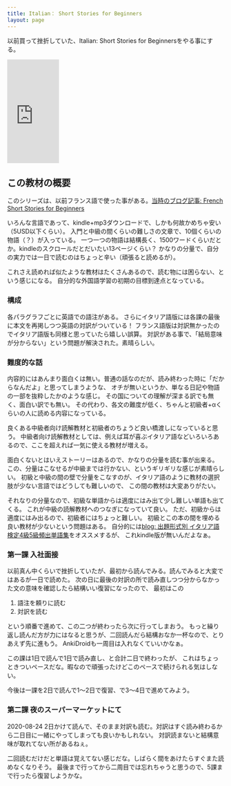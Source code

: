 ```yaml
---
title: Italian： Short Stories for Beginners
layout: page
---
```


以前買って挫折していた、Italian: Short Stories for Beginnersをやる事にする。

<iframe style="width:120px;height:240px;" marginwidth="0" marginheight="0" scrolling="no" frameborder="0" src="https://rcm-fe.amazon-adsystem.com/e/cm?ref=qf_sp_asin_til&t=karino203-22&m=amazon&o=9&p=8&l=as1&IS1=1&detail=1&asins=B06XR34CK3&bc1=ffffff&lt1=_top&fc1=333333&lc1=0066c0&bg1=ffffff&f=ifr"> </iframe>

## この教材の概要

このシリーズは、以前フランス語で使った事がある。[当時のブログ記事: French Short Stories for Beginners](https://karino2.github.io/2018/05/13/205.html)

いろんな言語であって、kindle+mp3ダウンロードで、しかも何故かめちゃ安い（5USD以下くらい）。
入門と中級の間くらいの難しさの文章で、10個くらいの物語（？）が入っている。
一つ一つの物語は結構長く、1500ワードくらいだとか。kindleのスクロールだとだいたい13ページくらい？
かなりの分量で、自分の実力では一日で読むのはちょっと辛い（頑張ると読めるが）。

これさえ読めれば似たような教材はたくさんあるので、読む物には困らない、という感じになる。
自分的な外国語学習の初期の目標到達点となっている。

### 構成

各パラグラフごとに英語での語注がある。
さらにイタリア語版には各課の最後に本文を再掲しつつ英語の対訳がついている！
フランス語版は対訳無かったのでイタリア語版も同様と思っていたら嬉しい誤算。
対訳がある事で、「結局意味が分からない」という問題が解決された。素晴らしい。

### 難度的な話

内容的にはあんまり面白くは無い。普通の話なのだが、読み終わった時に「だからなんだよ」と思ってしまうような、
オチが無いというか、単なる日記や物語の一部を抜粋したかのような感じ。
その国についての理解が深まる訳でも無く、面白い訳でも無い。
その代わり、各文の難度が低く、ちゃんと初級者+αくらいの人に読める内容になっている。

良くある中級者向け読解教材と初級者のちょうど良い橋渡しになっていると思う。
中級者向け読解教材としては、例えば耳が喜ぶイタリア語などいろいろあるので、ここを超えれば一気に使える教材が増える。

面白くないとはいえストーリーはあるので、かなりの分量を読む事が出来る。
この、分量はこなせるが中級までは行かない、というギリギリな感じが素晴らしい。
初級と中級の間の壁で分量をこなすのが、イタリア語のように教材の選択肢が少ない言語ではどうしても難しいので、
この間の教材は大変ありがたい。

それなりの分量なので、初級な単語からは適度にはみ出て少し難しい単語も出てくる。
これが中級の読解教材へのつなぎになっていて良い。
ただ、初級からは適度にはみ出るので、初級者にはちょっと難しい。
初級とこの本の間を埋める良い教材が少ないという問題はある。
自分的には[blog: 出題形式別 イタリア語検定4級5級頻出単語集](https://karino2.github.io/2020/07/26/italy_vocab.html)をオススメするが、
これkindle版が無いんだよなぁ。

### 第一課 入社面接

以前真ん中くらいで挫折していたが、最初から読んでみる。読んでみると大変ではあるが一日で読めた。
次の日に最後の対訳の所で読み直しつつ分からなかった文の意味を確認したら結構いい復習になったので、
最初はこの

1. 語注を頼りに読む
2. 対訳を読む

という順番で進めて、この二つが終わったら次に行ってしまおう。
もっと繰り返し読んだ方が力にはなると思うが、二回読んだら結構おなか一杯なので、とりあえず先に進もう。
AnkiDroidも一周目は入れなくていいかなぁ。

この課は1日で読んで1日で読み直し、と合計二日で終わったが、
これはちょっときついペースだな。暇なので頑張ったけどこのペースで続けられる気はしない。

今後は一課を2日で読んで1～2日で復習、で3～4日で進めてみよう。

### 第二課 夜のスーパーマーケットにて

2020-08-24 2日かけて読んで、そのまま対訳も読む。対訳はすぐ読み終わるから二日目に一緒にやってしまっても良いかもしれない。
対訳読まないと結構意味が取れてない所があるねぇ。

二回読むだけだと単語は覚えてない感じだな。しばらく間をあけたらすぐまた読めなくなりそう。
最後まで行ってから二周目では忘れちゃうと思うので、5課まで行ったら復習しようかな。